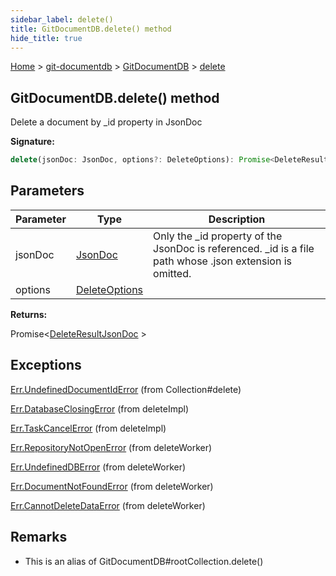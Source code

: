 ```yaml
---
sidebar_label: delete()
title: GitDocumentDB.delete() method
hide_title: true
---
```


[Home](./index.md) &gt; [git-documentdb](./git-documentdb.md) &gt; [GitDocumentDB](./git-documentdb.gitdocumentdb.md) &gt; [delete](./git-documentdb.gitdocumentdb.delete_1.md)

## GitDocumentDB.delete() method

Delete a document by \_id property in JsonDoc

<b>Signature:</b>

```typescript
delete(jsonDoc: JsonDoc, options?: DeleteOptions): Promise<DeleteResultJsonDoc>;
```

## Parameters

|  Parameter | Type | Description |
|  --- | --- | --- |
|  jsonDoc | [JsonDoc](./git-documentdb.jsondoc.md) | Only the \_id property of the JsonDoc is referenced. \_id is a file path whose .json extension is omitted. |
|  options | [DeleteOptions](./git-documentdb.deleteoptions.md) |  |

<b>Returns:</b>

Promise&lt;[DeleteResultJsonDoc](./git-documentdb.deleteresultjsondoc.md) &gt;

## Exceptions

[Err.UndefinedDocumentIdError](./git-documentdb.err.undefineddocumentiderror.md) (from Collection\#delete)

[Err.DatabaseClosingError](./git-documentdb.err.databaseclosingerror.md) (from deleteImpl)

[Err.TaskCancelError](./git-documentdb.err.taskcancelerror.md) (from deleteImpl)

[Err.RepositoryNotOpenError](./git-documentdb.err.repositorynotopenerror.md) (from deleteWorker)

[Err.UndefinedDBError](./git-documentdb.err.undefineddberror.md) (from deleteWorker)

[Err.DocumentNotFoundError](./git-documentdb.err.documentnotfounderror.md) (from deleteWorker)

[Err.CannotDeleteDataError](./git-documentdb.err.cannotdeletedataerror.md) (from deleteWorker)

## Remarks

- This is an alias of GitDocumentDB\#rootCollection.delete()

